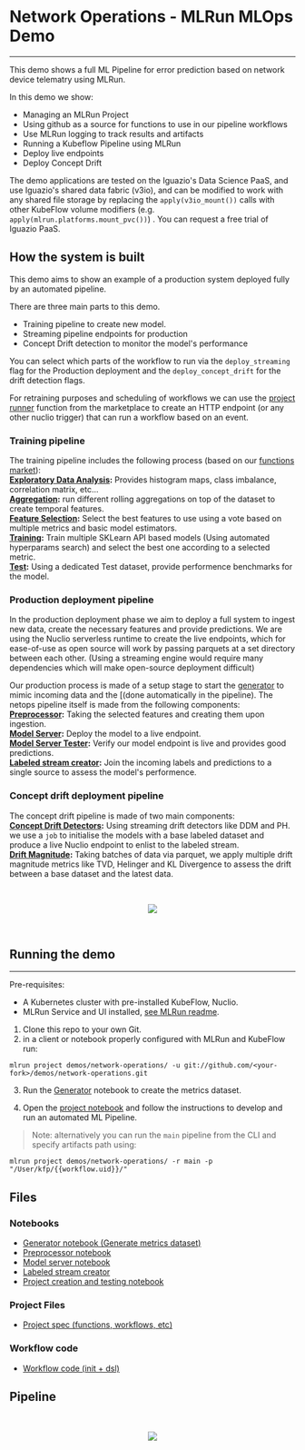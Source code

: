 # Network Operations - MLRun MLOps Demo
---
This demo shows a full ML Pipeline for error prediction based on network device telematry using MLRun.

In this demo we show:
- Managing an MLRun Project
- Using github as a source for functions to use in our pipeline workflows
- Use MLRun logging to track results and artifacts
- Running a Kubeflow Pipeline using MLRun
- Deploy live endpoints
- Deploy Concept Drift

The demo applications are tested on the Iguazio's Data Science PaaS, and use Iguazio's shared data fabric (v3io), and can be modified to work with any shared file storage by replacing the `apply(v3io_mount())` calls with other KubeFlow volume modifiers (e.g. `apply(mlrun.platforms.mount_pvc())`) . You can request a free trial of Iguazio PaaS.

## How the system is built
This demo aims to show an example of a production system deployed fully by an automated pipeline.

There are three main parts to this demo.
- Training pipeline to create new model.
- Streaming pipeline endpoints for production
- Concept Drift detection to monitor the model's performance 

You can select which parts of the workflow to run via the `deploy_streaming` flag for the Production deployment and the `deploy_concept_drift` for the drift detection flags.

For retraining purposes and scheduling of workflows we can use the [project runner]() function from the marketplace to create an HTTP endpoint (or any other nuclio trigger) that can run a workflow based on an event.  

### Training pipeline
The training pipeline includes the following process (based on our [functions market](https://github.com/mlrun/functions)):  
**[Exploratory Data Analysis](https://github.com/mlrun/functions/blob/master/describe/describe.ipynb):** Provides histogram maps, class imbalance, correlation matrix, etc...  
**[Aggregation](https://github.com/mlrun/functions/tree/master/aggregate/aggregate.ipynb):** run different rolling aggregations on top of the dataset to create temporal features.  
**[Feature Selection](https://github.com/mlrun/functions/blob/master/feature_selection/feature_selection.ipynb):** Select the best features to use using a vote based on multiple metrics and basic model estimators.  
**[Training](https://github.com/mlrun/functions/blob/master/sklearn_classifier/sklearn_classifier.ipynb):** Train multiple SKLearn API based models (Using automated hyperparams search) and select the best one according to a selected metric.  
**[Test](https://github.com/mlrun/functions/blob/master/test_classifier/test_classifier.ipynb):** Using a dedicated Test dataset, provide performence benchmarks for the model.

### Production deployment pipeline
In the production deployment phase we aim to deploy a full system to ingest new data, create the necessary features and provide predictions.
We are using the Nuclio serverless runtime to create the live endpoints, which for ease-of-use as open source will work by passing parquets at a set directory between each other. (Using a streaming engine would require many dependencies which will make open-source deployment difficult)

Our production process is made of a setup stage to start the [generator](notebooks/generator.ipynb) to mimic incoming data and the [(done automatically in the pipeline). 
The netops pipeline itself is made from the following components:  
**[Preprocessor](notebooks/preprocessor.ipynb):** Taking the selected features and creating them upon ingestion.  
**[Model Server](notebooks/server.ipynb):** Deploy the model to a live endpoint.  
**[Model Server Tester](https://github.com/mlrun/functions/blob/master/model_server_tester/model_server_tester.ipynb):** Verify our model endpoint is live and provides good predictions.  
**[Labeled stream creator](notebooks/labeled_stream_creator.ipynb):** Join the incoming labels and predictions to a single source to assess the model's performence.

### Concept drift deployment pipeline
The concept drift pipeline is made of two main components:  
**[Concept Drift Detectors](https://github.com/mlrun/functions/blob/master/concept_drift/concept_drift.ipynb):** Using streaming drift detectors like DDM and PH.
we use a `job` to initialise the models with a base labeled dataset and produce a live Nuclio endpoint to enlist to the labeled stream.  
**[Drift Magnitude](https://github.com/mlrun/functions/blob/e236a6b006e9e5a095a93c4822e422ebce5ac2dc/virtual_drift/virtual_drift.ipynb):** Taking batches of data via parquet, we apply multiple drift magnitude metrics like TVD, Helinger and KL Divergence to assess the drift between a base dataset and the latest data.

<br><p align="center"><img src="./docs/run-pipeline.png"/></p><br>

## Running the demo
---
Pre-requisites:
* A Kubernetes cluster with pre-installed KubeFlow, Nuclio.
* MLRun Service and UI installed, [see MLRun readme](https://github.com/mlrun/mlrun).

1. Clone this repo to your own Git.<br>
2. in a client or notebook properly configured with MLRun and KubeFlow run:

`mlrun project demos/network-operations/ -u git://github.com/<your-fork>/demos/network-operations.git`

3. Run the [Generator](notebooks/generator.ipynb) notebook to create the metrics dataset.

4. Open the [project notebook](project.ipynb) and follow the instructions to develop and run an automated ML Pipeline.

> Note: alternatively you can run the `main` pipeline from the CLI and specify artifacts path using:

`mlrun project demos/network-operations/ -r main -p "/User/kfp/{{workflow.uid}}/"`


## Files
### Notebooks
* [Generator notebook (Generate metrics dataset)](notebooks/generator.ipynb)
* [Preprocessor notebook](notebooks/preprocessor.ipynb)
* [Model server notebook](notebooks/server.ipynb)
* [Labeled stream creator](notebooks/labeled_stream_creator.ipynb)
* [Project creation and testing notebook](project.ipynb) 

### Project Files
* [Project spec (functions, workflows, etc)](project.yaml)

### Workflow code
* [Workflow code (init + dsl)](src/workflow.py)


## Pipeline

<br><p align="center"><img src="./docs/workflow.png"/></p><br>






